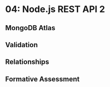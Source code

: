# 04: Node.js REST API 2

## MongoDB Atlas

## Validation

## Relationships

## Formative Assessment
